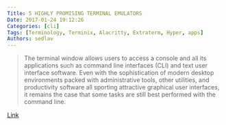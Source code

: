 ```yaml
---
Title: 5 HIGHLY PROMISING TERMINAL EMULATORS
Date: 2017-01-24 19:12:26
Categories: [cli]
Tags: [Terminology, Terminix, Alacritty, Extraterm, Hyper, apps]
Authors: sedlav
---
```


> The terminal window allows users to access a console and all its applications such as command line interfaces (CLI) and text user interface software. Even with the sophistication of modern desktop environments packed with administrative tools, other utilities, and productivity software all sporting attractive graphical user interfaces, it remains the case that some tasks are still best performed with the command line.

[Link](https://www.ossblog.org/5-highly-promising-terminal-emulators/)
